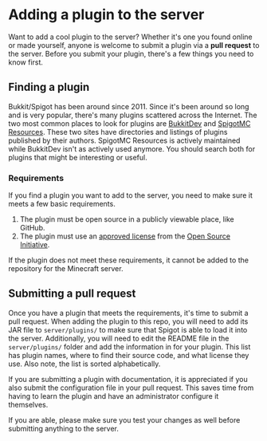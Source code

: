 Adding a plugin to the server
=============================

Want to add a cool plugin to the server? Whether it's one you found online or made yourself, anyone is welcome to submit a plugin via a **pull request** to the server. Before you submit your plugin, there's a few things you need to know first.


## Finding a plugin

Bukkit/Spigot has been around since 2011. Since it's been around so long and is very popular, there's many plugins scattered across the Internet. The two most common places to look for plugins are [BukkitDev]() and [SpigotMC Resources](). These two sites have directories and listings of plugins published by their authors. SpigotMC Resources is actively maintained while BukkitDev isn't as actively used anymore. You should search both for plugins that might be interesting or useful.

### Requirements

If you find a plugin you want to add to the server, you need to make sure it meets a few basic requirements.

1. The plugin must be open source in a publicly viewable place, like GitHub.
2. The plugin must use an [approved license](https://opensource.org/licenses) from the [Open Source Initiative](https://opensource.org/).

If the plugin does not meet these requirements, it cannot be added to the repository for the Minecraft server.


## Submitting a pull request

Once you have a plugin that meets the requirements, it's time to submit a pull request. When adding the plugin to this repo, you will need to add its JAR file to `server/plugins/` to make sure that Spigot is able to load it into the server. Additionally, you will need to edit the README file in the `server/plugins/` folder and add the information in for your plugin. This list has plugin names, where to find their source code, and what license they use. Also note, the list is sorted alphabetically.

If you are submitting a plugin with documentation, it is appreciated if you also submit the configuration file in your pull request. This saves time from having to learn the plugin and have an administrator configure it themselves.

If you are able, please make sure you test your changes as well before submitting anything to the server.